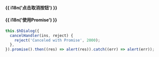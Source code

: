 <h4 class="tip">{{ i18n('点击取消按钮') }}</h4>
<h4 >{{ i18n('使用Promise') }}</h4>

```js
this.$hDialog({
  cancelHandler(ins, reject) {
    reject('Canceled with Promise', 2000);
  },
}).promise().then((res) => alert(res)).catch((err) => alert(err));
```